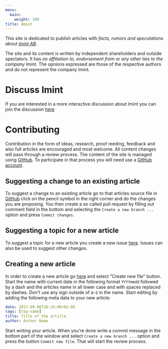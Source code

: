 ```yaml
---
menu:
  main:
    weight: 100
title: About
---
```

This site is dedicated to publish articles with _facts, rumors and speculations about [Imint AB](http://imint.se)_.

The site and its content is written by independent shareholders and outside spectators. It has _no affiliation to, endorsement from or any other ties to the company Imint_. The opnions expressed are those of the respective authors and do not represent the company Imint.

# Discuss Imint
If you are interested in a more interactive discussion about Imint you can join the discussion [here](https://discord.gg/3HAFFsV)

# Contributing
Contribution in the form of ideas, research, proof reeding, feedback and also full articles are encouraged and most welcome. All content changes will pass through a review process. The content of the site is managed using [GitHub](https://github.com/imintinvestors/imintinvestors.com). To participate in that process you will need use a [GitHub account](https://github.com/join?source=header-home).

## Suggesting a change to an existing article
To suggest a change to an existing article go to that articles source file in [GitHub](https://github.com/imintinvestors/imintinvestors.comblob/master/content/) click on the pencil symbol in the right corner and do the changes you are proposing. You then create a so called pull request by filling out comment field in the bottom and selecting the `Create a new branch ...` option and press `Commit changes`.

## Suggesting a topic for a new article
To suggest a topic for a new article you create a new issue [here](https://github.com/imintinvestors/imintinvestors.com/issues). Issues can also be used to suggest other changes.

## Creating a new article
In order to create a new article go [here](https://github.com/imintinvestors/imintinvestors.comblob/master/content/) and select "Create new file" button. Start the name with current date in the following format `YYYYmmdd` followed by a dash and the articles name in all lower case and with spaces replaced by dashes. Don't use any sign outside of a-z in the name. Start editing by adding the following meta data to your new article:
```yaml
date: 2017-09-06T20:24:00+02:00
tags: [tag-name]
title: Title of the article
author: Author Name
```
Start writing your article. When you're done write a commit message in the bottom part of the window and select `Create a new branch ...` option and press the button `Commit new file`. That will start the review process.